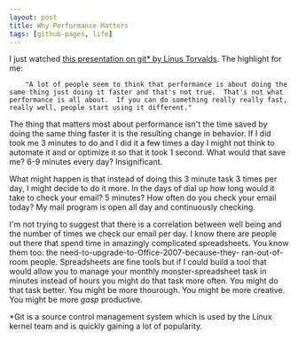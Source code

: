 ```yaml
---
layout: post
title: Why Performance Matters
tags: [github-pages, life]
---
```



I just watched <a href="http://www.youtube.com/watch?v=4XpnKHJAok8">this presentation on git* by Linus Torvalds</a>.   The highlight for me:


		"A lot of people seem to think that performance is about doing the same thing just doing it faster and that's not true.  That's not what performance is all about.  If you can do something really really fast, really well, people start using it different."

The thing that matters most about performance isn't the time saved by doing the same thing faster it is the resulting change in behavior.  If I did took me 3 minutes to do and I did it a few times a day I might not think to automate it and or optimize it so that it took 1 second.  What would that save me? 6-9 minutes every day?  Insignificant.

What might happen is that instead of doing this 3 minute task 3 times per day, I might decide to do it more.  In the days of dial up how long would it take to check your email?  5 minutes?  How often do you check your email today? My mail program is open all day and continuously checking.

I'm not trying to suggest that there is a correlation between well being and the number of times we check our email per day.  I know there are people out there that spend time in amazingly complicated spreadsheets.   You know them too: the need-to-upgrade-to-Office-2007-because-they- ran-out-of-room people.  Spreadsheets are fine tools but if I could build a tool that would allow you to manage your monthly monster-spreadsheet task in minutes instead of hours you might do that task more often.  You might do that task better.  You might be more thourough.  You might be more creative.  You might be more <em>gasp</em> productive.


*Git is a source control management system which is used by the Linux kernel team and is quickly gaining a lot of popularity. 